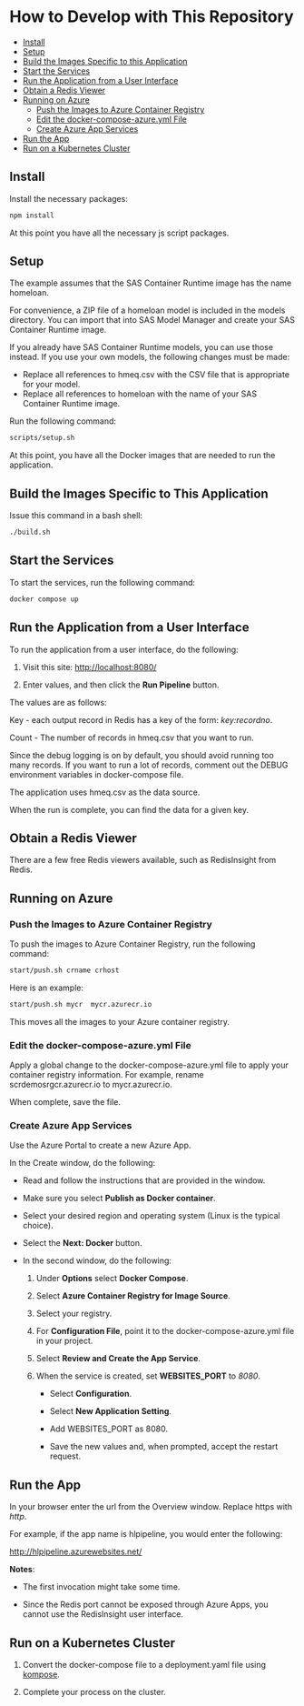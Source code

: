 # How to Develop with This Repository

- [Install](#install)
- [Setup](#setup)
- [Build the Images Specific to this Application](#build-the-images-specific-to-this-application)
- [Start the Services](#start-the-services)
- [Run the Application from a User Interface](#run-the-application-from-a-user-interface)
- [Obtain a Redis Viewer](#obtain-a-redis-viewer)
- [Running on Azure](#running-on-azure)
  - [Push the Images to Azure Container Registry](#push-the-images-to-azure-container-registry)
  - [Edit the docker-compose-azure.yml File](#edit-the-docker-compose-azureyml-file)
  - [Create Azure App Services](#create-azure-app-services)
- [Run the App](#run-the-app)
- [Run on a Kubernetes Cluster](#run-on-a-kubernetes-cluster)

## Install

Install the necessary packages:

```sh
npm install
```

At this point you have all the necessary js script packages.

## Setup

The example assumes that the SAS Container Runtime image has the name homeloan.

For convenience, a ZIP file of a homeloan model is included in the models directory. You can import that into SAS Model Manager and create your SAS Container Runtime image.

If you already have SAS Container Runtime models, you can use those instead. If you use your own models, the following changes must be made:

- Replace all references to hmeq.csv with the CSV file that is appropriate for your model.
- Replace all references to homeloan with the name of your SAS Container Runtime image.

Run the following command:

```bash
scripts/setup.sh
```

At this point, you have all the Docker images that are needed to run the application.

## Build the Images Specific to This Application

Issue this command in a bash shell:

```bash
./build.sh
```

## Start the Services

To start the services, run the following command:

```sh
docker compose up
```

## Run the Application from a User Interface

To run the application from a user interface, do the following:

1. Visit this site:  <http://localhost:8080/>

2. Enter values, and then click the **Run Pipeline** button.

The values are as follows:

Key - each output record in Redis has a key of the form: *key:recordno*.

Count - The number of records in hmeq.csv that you want to run.

Since the debug logging is on by default, you should avoid running too many records. If you want to run a lot of records, comment out the DEBUG environment variables in docker-compose file.

The application uses hmeq.csv as the data source.

When the run is complete, you can find the data for a given key.

## Obtain a Redis Viewer

There are a few free Redis viewers available, such as RedisInsight from Redis.

## Running on Azure

### Push the Images to Azure Container Registry

To push the images to Azure Container Registry, run the following command:

```sh
start/push.sh crname crhost
```

Here is an example:

```sh
start/push.sh mycr  mycr.azurecr.io
```

This moves all the images to your Azure container registry.

### Edit the docker-compose-azure.yml File

Apply a global change to the docker-compose-azure.yml file to apply your container registry information. For example, rename scrdemosrgcr.azurecr.io to mycr.azurecr.io.

When complete, save the file.

### Create Azure App Services

Use the Azure Portal to create a new Azure App.

In the Create window, do the following:

- Read and follow the instructions that are provided in the window.

- Make sure you select **Publish as Docker container**.

- Select your desired region and operating system (Linux is the typical choice).

- Select the **Next: Docker** button.

- In the second window, do the following:

    1. Under **Options** select **Docker Compose**.

    2. Select **Azure Container Registry for Image Source**.

    3. Select your registry.

    4. For **Configuration File**, point it to the docker-compose-azure.yml file in your project.

    5. Select **Review and Create the App Service**.

    6. When the service is created, set **WEBSITES_PORT** to *8080*.

        - Select **Configuration**.

        - Select **New Application Setting**.

        - Add WEBSITES_PORT as 8080.

        - Save the new values and, when prompted, accept the restart request.

## Run the App

In your browser enter the url from the Overview window. Replace https with *http*.

For example, if the app name is hlpipeline, you would enter the following:

<http://hlpipeline.azurewebsites.net/>

**Notes**:

- The first invocation might take some time.

- Since the Redis port cannot be exposed through Azure Apps, you cannot use the RedisInsight user interface.

## Run on a Kubernetes Cluster

1. Convert the docker-compose file to a deployment.yaml file using
 [kompose](https://kubernetes.io/docs/tasks/configure-pod-container/translate-compose-kubernetes/).

2. Complete your process on the cluster.
